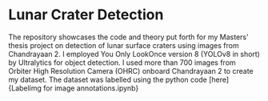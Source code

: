 # Lunar Crater Detection
The repository showcases the code and theory put forth for my Masters' thesis project on detection of lunar surface craters using images from Chandrayaan 2.
I employed You Only LookOnce version 8 (YOLOv8 in short) by Ultralytics for object detection. 
I used more than 700 images from Orbiter High Resolution Camera (OHRC) onboard Chandrayaan 2 to create my dataset. The dataset was labelled using the python code [here]{Labelimg for image annotations.ipynb}
